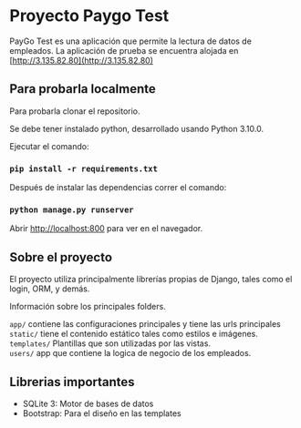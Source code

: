 # Proyecto Paygo Test

PayGo Test es una aplicación que permite la lectura de datos de empleados. La aplicación de prueba se encuentra alojada en [http://3.135.82.80](http://3.135.82.80)

## Para probarla localmente

Para probarla clonar el repositorio. 

Se debe tener instalado python, desarrollado usando Python 3.10.0.

Ejecutar el comando:

### `pip install -r requirements.txt`
  

Después de instalar las dependencias correr el comando:  

### `python manage.py runserver`  

Abrir [http://localhost:800](http://localhost:8000) para ver en el navegador. 
  
## Sobre el proyecto

El proyecto utiliza principalmente librerías propias de Django, tales como el login, ORM, y demás.

Información sobre los principales folders.

`app/` contiene las configuraciones principales y tiene las urls principales<br />
`static/` tiene el contenido estático tales como estilos e imágenes.<br />
`templates/` Plantillas que son utilizadas por las vistas.<br />
`users/` app que contiene la logica de negocio de los empleados.<br />
 
 
 ## Librerias importantes

- SQLite 3: Motor de bases de datos
- Bootstrap: Para el diseño en las templates
